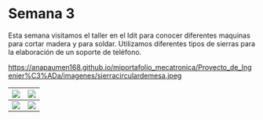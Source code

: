 # Semana 3

Esta semana visitamos el taller en el Idit para conocer diferentes maquinas para cortar madera y para soldar. Utilizamos diferentes tipos de sierras para la elaboración de un soporte de teléfono.

https://anapaumen168.github.io/miportafolio_mecatronica/Proyecto_de_Ingenier%C3%ADa/imagenes/sierracirculardemesa.jpeg

| ![](https://anapaumen168.github.io/miportafolio_mecatronica/Proyecto_de_Ingenier%C3%ADa/imagenes/sierracirculardemesa.jpeg) | ![](https://anapaumen168.github.io/miportafolio_mecatronica/Proyecto_de_Ingenier%C3%ADa/imagenes/Capturadepantalla(1.3).png) |
|---------------------------|--------------------------|
| ![](https://anapaumen168.github.io/miportafolio_mecatronica/Proyecto_de_Ingenier%C3%ADa/imagenes/Capturadepantalla1.4.png) | ![](https://anapaumen168.github.io/miportafolio_mecatronica/Proyecto_de_Ingenier%C3%ADa/imagenes/Capturadepantalla1.png) |


